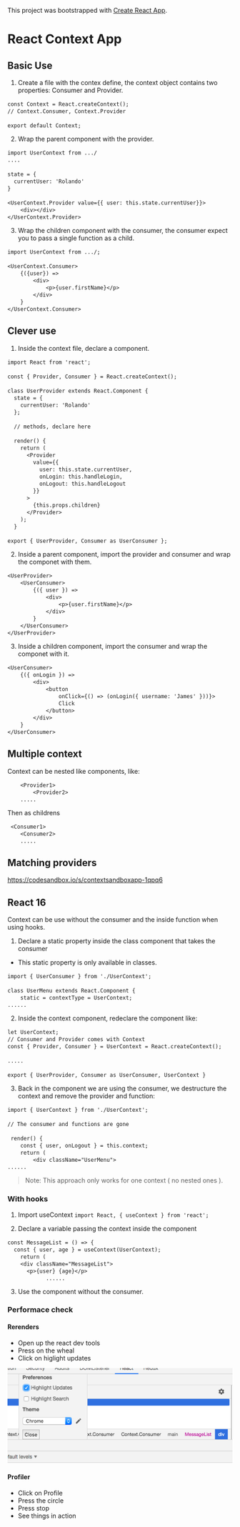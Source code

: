 This project was bootstrapped with [Create React App](https://github.com/facebook/create-react-app).

# React Context App

## Basic Use

1. Create a file with the contex define, the context object contains two properties: Consumer and Provider.

```
const Context = React.createContext();
// Context.Consumer, Context.Provider

export default Context;
```

2. Wrap the parent component with the provider.


```
import UserContext from .../
....

state = {
  currentUser: 'Rolando'
}

<UserContext.Provider value={{ user: this.state.currentUser}}>
	<div></div>
</UserContext.Provider>
```

3. Wrap the children component with the consumer, the consumer expect you to pass a single function as a child.

```
import UserContext from .../;

<UserContext.Consumer>
	{({user}) => 
		<div>
			<p>{user.firstName}</p>
		</div>
	}
</UserContext.Consumer>
```

## Clever use

1. Inside the context file, declare a component.

```
import React from 'react';

const { Provider, Consumer } = React.createContext();

class UserProvider extends React.Component {
  state = {
    currentUser: 'Rolando'
  };

  // methods, declare here

  render() {
    return (
      <Provider
        value={{
          user: this.state.currentUser,
          onLogin: this.handleLogin,
          onLogout: this.handleLogout
        }}
      >
        {this.props.children}
      </Provider>
    );
  }

export { UserProvider, Consumer as UserConsumer };

```

2. Inside a parent component, import the provider and consumer and wrap the componet with them.

```
<UserProvider>
	<UserConsumer>
		{({ user }) =>
			<div>
				<p>{user.firstName}</p>
			</div>
		}
	</UserConsumer>
</UserProvider>
```

3. Inside a children component, import the consumer and wrap the componet with it.

```
<UserConsumer>
	{({ onLogin }) =>
		<div>
			<button 
				onClick={() => (onLogin({ username: 'James' }))}>
				Click
			</button>
		</div>
	}
</UserConsumer>
```
## Multiple context

Context can be nested like components, like:

```
 	<Provider1>
		<Provider2>
	.....
```

Then as childrens

```
 <Consumer1>
	<Consumer2>
	.....
```
## Matching providers

https://codesandbox.io/s/contextsandboxapp-1qpq6

## React 16

Context can be use without the consumer and the inside function when using hooks.

1. Declare a static property inside the class component that takes the consumer

* This static property is only available in classes.

```
import { UserConsumer } from './UserContext';

class UserMenu extends React.Component {
	static = contextType = UserContext;
......

```

2. Inside the context component, redeclare the component like:

```
let UserContext;
// Consumer and Provider comes with Context
const { Provider, Consumer } = UserContext = React.createContext();

.....

export { UserProvider, Consumer as UserConsumer, UserContext }

```

3. Back in the component we are using the consumer, we destructure the context and remove the provider and function:

```
import { UserContext } from './UserContext';

// The consumer and functions are gone

 render() {
	const { user, onLogout } = this.context;
	return (
		<div className="UserMenu">
......

```
> Note: This approach only works for one context ( no nested ones ).

### With hooks

1. Import useContext ```import React, { useContext } from 'react';```

2. Declare a variable passing the context inside the component

```
const MessageList = () => {
  const { user, age } = useContext(UserContext);
	return (
    <div className="MessageList">
      <p>{user} {age}</p>
			......
```

3. Use the component without the consumer.

### Performace check

#### Rerenders
- Open up the react dev tools
- Press on the wheal
- Click on higlight updates

![react-dev tools](src/assets/react-dev-tools.png)

#### Profiler
- Click on Profile
- Press the circle
- Press stop
- See things in action